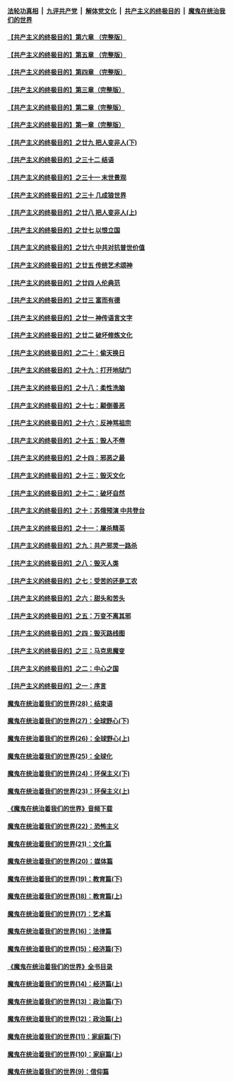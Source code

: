 ####  [法轮功真相](../../../../basic/blob/master/README.md?t=10011239) &nbsp;|&nbsp; [九评共产党](../../../../9ping.md/blob/master/README.md?t=10011239) &nbsp;|&nbsp; [解体党文化](../../../../jtdwh.md/blob/master/README.md?t=10011239)  &nbsp;|&nbsp; [共产主义的终极目的](../../../../gczydzjmd.md/blob/master/README.md?t=10011239) &nbsp;|&nbsp; [魔鬼在统治我们的世界](../../../../mgztzwmdsj.md/blob/master/README.md?t=10011239) 

#### [【共产主义的终极目的】第六章 （完整版）](../pages/nsc422/n11428913.md?t=10011239) 

#### [【共产主义的终极目的】第五章 （完整版）](../pages/nsc422/n11428912.md?t=10011239) 

#### [【共产主义的终极目的】第四章 （完整版）](../pages/nsc422/n11428907.md?t=10011239) 

#### [【共产主义的终极目的】第三章（完整版）](../pages/nsc422/n11428848.md?t=10011239) 

#### [【共产主义的终极目的】第二章（完整版）](../pages/nsc422/n11428831.md?t=10011239) 

#### [【共产主义的终极目的】第一章（完整版）](../pages/nsc422/n11417651.md?t=10011239) 

#### [【共产主义的终极目的】之廿九 把人变非人(下)](../pages/nsc422/n11344140.md?t=10011239) 

#### [【共产主义的终极目的】之三十二 结语](../pages/nsc422/n11360535.md?t=10011239) 

#### [【共产主义的终极目的】之三十一 末世景观](../pages/nsc422/n11351129.md?t=10011239) 

#### [【共产主义的终极目的】之三十 几成狼世界](../pages/nsc422/n11348280.md?t=10011239) 

#### [【共产主义的终极目的】之廿八 把人变非人(上)](../pages/nsc422/n11340492.md?t=10011239) 

#### [【共产主义的终极目的】之廿七 以恨立国](../pages/nsc422/n11336944.md?t=10011239) 

#### [【共产主义的终极目的】之廿六 中共对抗普世价值](../pages/nsc422/n11324785.md?t=10011239) 

#### [【共产主义的终极目的】之廿五 传统艺术颂神](../pages/nsc422/n11296396.md?t=10011239) 

#### [【共产主义的终极目的】之廿四 人伦典范](../pages/nsc422/n11296397.md?t=10011239) 

#### [【共产主义的终极目的】之廿三 富而有德](../pages/nsc422/n11283598.md?t=10011239) 

#### [【共产主义的终极目的】之廿一 神传语言文字](../pages/nsc422/n11263265.md?t=10011239) 

#### [【共产主义的终极目的】之廿二 破坏修炼文化](../pages/nsc422/n11245728.md?t=10011239) 

#### [【共产主义的终极目的】之二十：偷天换日](../pages/nsc422/n11238846.md?t=10011239) 

#### [【共产主义的终极目的】之十九：打开地狱门](../pages/nsc422/n11206376.md?t=10011239) 

#### [【共产主义的终极目的】之十八：柔性洗脑](../pages/nsc422/n11199994.md?t=10011239) 

#### [【共产主义的终极目的】之十七：颠倒善恶](../pages/nsc422/n11179782.md?t=10011239) 

#### [【共产主义的终极目的】之十六：反神骂祖宗](../pages/nsc422/n11166798.md?t=10011239) 

#### [【共产主义的终极目的】之十五：毁人不倦](../pages/nsc422/n11166792.md?t=10011239) 

#### [【共产主义的终极目的】之十四：邪恶之最](../pages/nsc422/n11150249.md?t=10011239) 

#### [【共产主义的终极目的】之十三：毁灭文化](../pages/nsc422/n11135227.md?t=10011239) 

#### [【共产主义的终极目的】之十二：破坏自然](../pages/nsc422/n11135214.md?t=10011239) 

#### [【共产主义的终极目的】之十：苏俄预演 中共登台](../pages/nsc422/n11118424.md?t=10011239) 

#### [【共产主义的终极目的】之十一：屠杀精英](../pages/nsc422/n11118442.md?t=10011239) 

#### [【共产主义的终极目的】之九：共产邪灵一路杀](../pages/nsc422/n11114139.md?t=10011239) 

#### [【共产主义的终极目的】之八：毁灭人类](../pages/nsc422/n11108503.md?t=10011239) 

#### [【共产主义的终极目的】之七：受苦的还是工农](../pages/nsc422/n11101809.md?t=10011239) 

#### [【共产主义的终极目的】之六：甜头和苦头](../pages/nsc422/n11096971.md?t=10011239) 

#### [【共产主义的终极目的】之五：万变不离其邪](../pages/nsc422/n11091285.md?t=10011239) 

#### [【共产主义的终极目的】之四：毁灭路线图](../pages/nsc422/n11086284.md?t=10011239) 

#### [【共产主义的终极目的】之三：马克思魔变](../pages/nsc422/n11061941.md?t=10011239) 

#### [【共产主义的终极目的】之二：中心之国](../pages/nsc422/n11047728.md?t=10011239) 

#### [【共产主义的终极目的】之一：序言](../pages/nsc422/n11086077.md?t=10011239) 

#### [魔鬼在统治着我们的世界(28)：结束语](../pages/nsc422/n10936246.md?t=10011239) 

#### [魔鬼在统治着我们的世界(27)：全球野心(下)](../pages/nsc422/n10928319.md?t=10011239) 

#### [魔鬼在统治着我们的世界(26)：全球野心(上)](../pages/nsc422/n10900318.md?t=10011239) 

#### [魔鬼在统治着我们的世界(25)：全球化](../pages/nsc422/n10788205.md?t=10011239) 

#### [魔鬼在统治着我们的世界(24)：环保主义(下)](../pages/nsc422/n10695307.md?t=10011239) 

#### [魔鬼在统治着我们的世界(23)：环保主义(上)](../pages/nsc422/n10688613.md?t=10011239) 

#### [《魔鬼在统治着我们的世界》音频下载](../pages/nsc422/n10635553.md?t=10011239) 

#### [魔鬼在统治着我们的世界(22)：恐怖主义](../pages/nsc422/n10614727.md?t=10011239) 

#### [魔鬼在统治着我们的世界(21)：文化篇](../pages/nsc422/n10597706.md?t=10011239) 

#### [魔鬼在统治着我们的世界(20)：媒体篇](../pages/nsc422/n10586579.md?t=10011239) 

#### [魔鬼在统治着我们的世界(19)：教育篇(下)](../pages/nsc422/n10564808.md?t=10011239) 

#### [魔鬼在统治着我们的世界(18)：教育篇(上)](../pages/nsc422/n10526970.md?t=10011239) 

#### [魔鬼在统治着我们的世界(17)：艺术篇](../pages/nsc422/n10499093.md?t=10011239) 

#### [魔鬼在统治着我们的世界(16)：法律篇](../pages/nsc422/n10485969.md?t=10011239) 

#### [魔鬼在统治着我们的世界(15)：经济篇(下)](../pages/nsc422/n10469975.md?t=10011239) 

#### [《魔鬼在统治着我们的世界》全书目录](../pages/nsc422/n10464261.md?t=10011239) 

#### [魔鬼在统治着我们的世界(14)：经济篇(上)](../pages/nsc422/n10457370.md?t=10011239) 

#### [魔鬼在统治着我们的世界(13)：政治篇(下)](../pages/nsc422/n10448270.md?t=10011239) 

#### [魔鬼在统治着我们的世界(12)：政治篇(上)](../pages/nsc422/n10444576.md?t=10011239) 

#### [魔鬼在统治着我们的世界(11)：家庭篇(下)](../pages/nsc422/n10440961.md?t=10011239) 

#### [魔鬼在统治着我们的世界(10)：家庭篇(上)](../pages/nsc422/n10435448.md?t=10011239) 

#### [魔鬼在统治着我们的世界(9)：信仰篇](../pages/nsc422/n10432159.md?t=10011239) 

